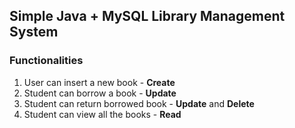 ## Simple Java + MySQL Library Management System

### Functionalities

1) User can insert a new book - **Create**
2) Student can borrow a book - **Update**
3) Student can return borrowed book - **Update** and **Delete**
4) Student can view all the books - **Read**
